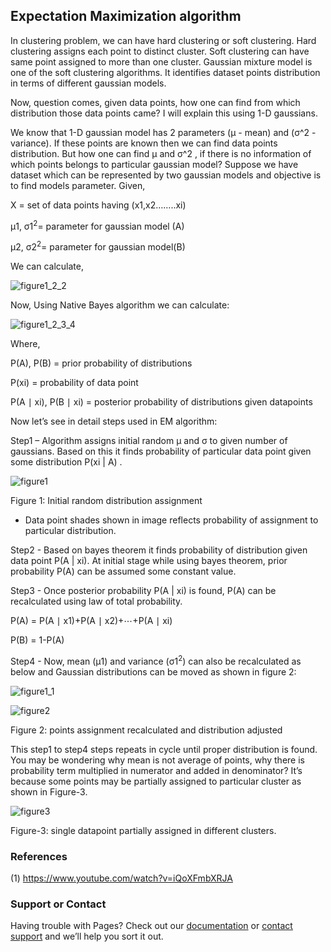 ## Expectation Maximization algorithm

In clustering problem, we can have hard clustering or soft clustering. Hard clustering assigns each point to distinct cluster. Soft clustering can have same point assigned to more than one cluster.
Gaussian mixture model is one of the soft clustering algorithms. It identifies dataset points distribution in terms of different gaussian models.

Now, question comes, given data points, how one can find from which distribution those data points came?
I will explain this using 1-D gaussians.

We know that 1-D gaussian model has 2 parameters (µ - mean) and (σ^2 - variance). If these points are known then we can find data points distribution.
But how one can find µ and σ^2   , if there is no information of which points belongs to particular gaussian model?
Suppose we have dataset which can be represented by two gaussian models and objective is to find models parameter.
Given,

X = set of data points having (x1,x2……..xi)

µ1, σ1<sup>2</sup>= parameter for gaussian model (A)

µ2, σ2<sup>2</sup>= parameter for gaussian model(B)

We can calculate,

![figure1_2_2](https://github.com/a25/ml-explained.github.io/blob/gh-pages/images/figure_1_2_2.JPG?raw=true)

Now, Using Native Bayes algorithm we can calculate:

![figure1_2_3_4](https://github.com/a25/ml-explained.github.io/blob/gh-pages/images/figure_1_2_3_4.JPG?raw=true)

Where,

P(A), P(B) = prior probability of distributions

P(xi) = probability of data point

P(A &#8739; xi), P(B &#8739; xi) = posterior probability of distributions given datapoints

Now let’s see in detail steps used in EM algorithm:

Step1 – Algorithm assigns initial random µ and σ to given number of gaussians. 
Based on this it finds probability of particular data point given some distribution P(xi | A) .

![figure1](https://github.com/a25/ml-explained.github.io/blob/gh-pages/images/figure_1.JPG?raw=true)

Figure 1: Initial random distribution assignment

* Data point shades shown in image reflects probability of assignment to particular distribution.

Step2 - Based on bayes theorem it finds probability of distribution given data point P(A | xi).
At initial stage while using bayes theorem, prior probability P(A) can be assumed some constant value.

Step3 - Once posterior probability P(A | xi) is found, P(A) can be recalculated using law of total probability.

P(A) = P(A &#8739; x1)+P(A &#8739; x2)+⋯+P(A &#8739; xi)

P(B) = 1-P(A)

Step4 - Now, mean (µ1)  and variance (σ1<sup>2</sup>) can also be recalculated as below and Gaussian distributions can be moved as shown in figure 2:

![figure1_1](https://github.com/a25/ml-explained.github.io/blob/gh-pages/images/figure_1_1.JPG?raw=true)


![figure2](https://github.com/a25/ml-explained.github.io/blob/gh-pages/images/figure_2.JPG?raw=true)

Figure 2: points assignment recalculated and distribution adjusted

This step1 to step4 steps repeats in cycle until proper distribution is found.
You may be wondering why mean is not average of points, why there is probability term multiplied in numerator and added in denominator? It’s because some points may be partially assigned to particular cluster as shown in Figure-3.

![figure3](https://github.com/a25/ml-explained.github.io/blob/gh-pages/images/figure_3.JPG?raw=true)

Figure-3: single datapoint partially assigned in different clusters.

### References

(1) https://www.youtube.com/watch?v=iQoXFmbXRJA

### Support or Contact

Having trouble with Pages? Check out our [documentation](https://docs.github.com/categories/github-pages-basics/) or [contact support](https://support.github.com/contact) and we’ll help you sort it out.
